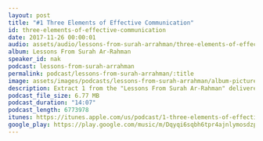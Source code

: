 ```yaml
---
layout: post
title: "#1 Three Elements of Effective Communication"
id: three-elements-of-effective-communication
date: 2017-11-26 00:00:01
audio: assets/audio/lessons-from-surah-arrahman/three-elements-of-effective-communication.mp3
album: Lessons From Surah Ar-Rahman
speaker_id: nak
podcast: lessons-from-surah-arrahman
permalink: podcast/lessons-from-surah-arrahman/:title
image: assets/images/podcasts/lessons-from-surah-arrahman/album-picture-small.jpg
description: Extract 1 from the "Lessons From Surah Ar-Rahman" delivered at the Wilayah Mosque on the 5th Sep 2013 during his 2013 Malaysian Tour.
podcast_file_size: 6.77 MB
podcast_duration: "14:07"
podcast_length: 6773978
itunes: https://itunes.apple.com/us/podcast/1-three-elements-of-effective-communication/id1318099242?i=1000395349739&mt=2
google_play: https://play.google.com/music/m/Dqyqi6sqbh6tpr4ajnlymosdzpa?t=1_Three_Elements_of_Effective_Communication-Lessons_From_Surah_Ar-Rahman
---
```

